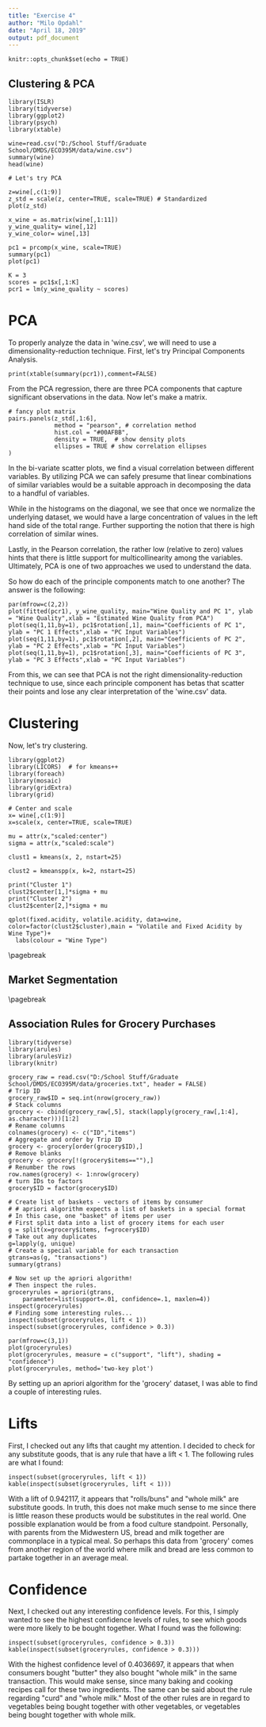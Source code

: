 ```yaml
---
title: "Exercise 4"
author: "Milo Opdahl"
date: "April 18, 2019"
output: pdf_document
---
```


```{r setup, include=FALSE}
knitr::opts_chunk$set(echo = TRUE)
```

## Clustering & PCA

```{r wine, include=FALSE}
library(ISLR)
library(tidyverse)
library(ggplot2)
library(psych)
library(xtable)

wine=read.csv("D:/School Stuff/Graduate School/DMDS/ECO395M/data/wine.csv")
summary(wine)
head(wine)

# Let's try PCA

z=wine[,c(1:9)]
z_std = scale(z, center=TRUE, scale=TRUE) # Standardized
plot(z_std)

x_wine = as.matrix(wine[,1:11])
y_wine_quality= wine[,12]
y_wine_color= wine[,13]

pc1 = prcomp(x_wine, scale=TRUE)
summary(pc1)
plot(pc1)

K = 3
scores = pc1$x[,1:K]
pcr1 = lm(y_wine_quality ~ scores)

```

# PCA
  
  To properly analyze the data in 'wine.csv', we will need to use a dimensionality-reduction technique.  First, let's try Principal Components Analysis.

```{r summary of pca, results = 'asis',echo=FALSE}
print(xtable(summary(pcr1)),comment=FALSE)

```

From the PCA regression, there are three PCA components that capture significant observations in the data.  Now let's make a matrix.
```{r matrix plot,echo=FALSE}
# fancy plot matrix
pairs.panels(z_std[,1:6], 
             method = "pearson", # correlation method
             hist.col = "#00AFBB",
             density = TRUE,  # show density plots
             ellipses = TRUE # show correlation ellipses
)
```

In the bi-variate scatter plots, we find a visual correlation between different variables. By utilizing PCA we can safely presume that linear combinations of similar variables would be a suitable approach in decomposing the data to a handful of variables.

While in the histograms on the diagonal, we see that once we normalize the underlying dataset, we would have a large concentration of values in the left hand side of the total range. Further supporting the notion that there is high correlation of similar wines.

Lastly, in the Pearson correlation, the rather low (relative to zero) values hints that there is little support for multicollinearity among the variables. Ultimately, PCA is one of two approaches we used to understand the data.

So how do each of the principle components match to one another?  The answer is the following:

```{r, echo=FALSE}
par(mfrow=c(2,2))
plot(fitted(pcr1), y_wine_quality, main="Wine Quality and PC 1", ylab = "Wine Quality",xlab = "Estimated Wine Quality from PCA")
plot(seq(1,11,by=1), pc1$rotation[,1], main="Coefficients of PC 1", ylab = "PC 1 Effects",xlab = "PC Input Variables")
plot(seq(1,11,by=1), pc1$rotation[,2], main="Coefficients of PC 2", ylab = "PC 2 Effects",xlab = "PC Input Variables")
plot(seq(1,11,by=1), pc1$rotation[,3], main="Coefficients of PC 3", ylab = "PC 3 Effects",xlab = "PC Input Variables")
```
From this, we can see that PCA is not the right dimensionality-reduction technique to use, since each principle component has betas that scatter their points and lose any clear interpretation of the 'wine.csv' data.

# Clustering

Now, let's try clustering.

```{r clustering, include=FALSE}
library(ggplot2)
library(LICORS)  # for kmeans++
library(foreach)
library(mosaic)
library(gridExtra)
library(grid)

# Center and scale
x= wine[,c(1:9)]
x=scale(x, center=TRUE, scale=TRUE)

mu = attr(x,"scaled:center")
sigma = attr(x,"scaled:scale")

clust1 = kmeans(x, 2, nstart=25)

clust2 = kmeanspp(x, k=2, nstart=25)
```



```{r, echo=FALSE}
print("Cluster 1")
clust2$center[1,]*sigma + mu
print("Cluster 2")
clust2$center[2,]*sigma + mu
```

```{r, echo=FALSE}
qplot(fixed.acidity, volatile.acidity, data=wine, color=factor(clust2$cluster),main = "Volatile and Fixed Acidity by Wine Type")+
  labs(colour = "Wine Type")
```

\pagebreak

## Market Segmentation

\pagebreak

## Association Rules for Grocery Purchases

```{r, include=FALSE}
library(tidyverse)
library(arules)
library(arulesViz)
library(knitr)

grocery_raw = read.csv("D:/School Stuff/Graduate School/DMDS/ECO395M/data/groceries.txt", header = FALSE)
# Trip ID
grocery_raw$ID = seq.int(nrow(grocery_raw))
# Stack columns
grocery <- cbind(grocery_raw[,5], stack(lapply(grocery_raw[,1:4], as.character)))[1:2]
# Rename columns
colnames(grocery) <- c("ID","items")
# Aggregate and order by Trip ID
grocery <- grocery[order(grocery$ID),]
# Remove blanks
grocery <- grocery[!(grocery$items==""),]
# Renumber the rows
row.names(grocery) <- 1:nrow(grocery)
# turn IDs to factors 
grocery$ID = factor(grocery$ID)

# Create list of baskets - vectors of items by consumer
# # apriori algorithm expects a list of baskets in a special format
# In this case, one "basket" of items per user
# First split data into a list of grocery items for each user
g = split(x=grocery$items, f=grocery$ID)
# Take out any duplicates
g=lapply(g, unique)
# Create a special variable for each transaction
gtrans=as(g, "transactions")
summary(gtrans)

# Now set up the apriori algorithm!
# Then inspect the rules.
groceryrules = apriori(gtrans, 
	parameter=list(support=.01, confidence=.1, maxlen=4))
inspect(groceryrules)
# Finding some interesting rules...
inspect(subset(groceryrules, lift < 1))
inspect(subset(groceryrules, confidence > 0.3))
```

```{r plotting,include=FALSE}
par(mfrow=c(3,1)) 
plot(groceryrules)
plot(groceryrules, measure = c("support", "lift"), shading = "confidence")
plot(groceryrules, method='two-key plot')
```

  By setting up an apriori algorithm for the 'grocery' dataset, I was able to find a couple of interesting rules.  

# Lifts

  First, I checked out any lifts that caught my attention. I decided to check for any substitute goods, that is any rule that have a lift < 1.  The following rules are what I found:

```{r, echo=FALSE, results='asis'}
inspect(subset(groceryrules, lift < 1))
kable(inspect(subset(groceryrules, lift < 1)))
```

  With a lift of 0.942117, it appears that "rolls/buns" and "whole milk" are substitute goods.  In truth, this does not make much sense to me since there is little reason these products would be substitutes in the real world.  One possible explanation would be from a food culture standpoint.  Personally, with parents from the Midwestern US, bread and milk together are commonplace in a typical meal.  So perhaps this data from 'grocery' comes from another region of the world where milk and bread are less common to partake together in an average meal.

# Confidence

  Next, I checked out any interesting confidence levels.  For this, I simply wanted to see the highest confidence levels of rules, to see which goods were more likely to be bought together. What I found was the following:
  
```{r, echo=FALSE}
inspect(subset(groceryrules, confidence > 0.3))
kable(inspect(subset(groceryrules, confidence > 0.3)))
```

  With the highest confidence level of 0.4036697, it appears that when consumers bought "butter" they also bought "whole milk" in the same transaction.  This would make sense, since many baking and cooking recipes call for these two ingredients.  The same can be said about the rule regarding "curd" and "whole milk."  Most of the other rules are in regard to vegetables being bought together with other vegetables, or vegetables being bought together with whole milk.





